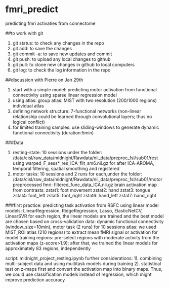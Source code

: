 # fmri_predict
predicting fmri activaties from connectome

##to work with git
1) git status: to check any changes in the repo
2) git add: to save the changes
3) git commit -a: to save new updates and commit
4) git push: to upload any local changes to github
5) git pull: to clone new changes in github to local computers
6) git log: to check the log information in the repo


##discussion with Pierre on Jan 29th
1) start with a simple model: predicting motor activation from functional connectivity using sparse linear regression model 
2) using atlas: 
      group atlas: MIST with two resolution (200/1000 regions)
      individual atlas
3) defining network structure: 7-functional networks (non-linear relationship could be learned through convolutional layers; thus no logical conflict)
4) for limited training samples: use sliding-windows to generate dynamic functional connectivity (duration:5min)

###Data
1) resting-state: 10 sessions under the folder: /data/cisl/raw_data/midnight/Rawdata/nii_data/preproc_fsl/sub01/rest
using warped_F_sess*_res_ICA_filt_sm6.nii.gz for after ICA-AROMA, temporal filtering, spatial smoothing and registered
2) motor tasks: 10 sessions and 2 runs for each,under the folder: /data/cisl/raw_data/midnight/Rawdata/nii_data/preproc_fsl/sub01/motor
  preprocessed fmri: filtered_func_data_ICA.nii.gz
  brain activation map from contrasts:
  zstat1: foot movement 
  zstat2: hand 
  zstat3: tongue 
  zstat4: foot_left 
  zstat5: foot_right 
  zstat6: hand_left 
  zstat7: hand_right

###first practice: predicting task activation from RSFC using linear model
models: LinearRegression, RidgeRegression, Lasso, ElasticNetCV, LinearSVR 
    for each region, the linear models are trained and the best model are chosen based on cross-validation
data: dynamic functional connectivity (window_size=10min), motor task (2 runs) for 10 sessions
atlas: we used MIST_ROI atlas (210 regions) to extract mean fMRI signal or activation for model training
regions: pre-select regions with moderate activity from the activation maps (z-score>1.9); 
         after that, we trained the linear models for approximately 83 regions, independently

script: midnight_project_resting.ipynb
further considerations: 
      1). combining multi-subject data and using multitask models during training
      2). statistical test on z-maps first and convert the activation map into binary maps. Thus, we could use classification models instead of regression, which might improve prediction accuracy
